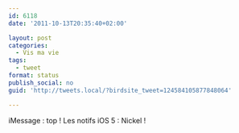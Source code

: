 ```yaml
---
id: 6118
date: '2011-10-13T20:35:40+02:00'

layout: post
categories:
  - Vis ma vie
tags:
  - tweet
format: status
publish_social: no
guid: 'http://tweets.local/?birdsite_tweet=124584105877848064'

---
```


iMessage : top ! Les notifs iOS 5 : Nickel !